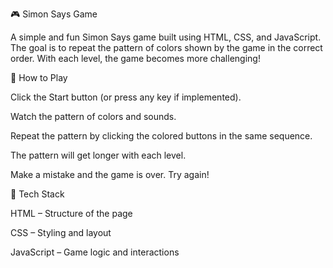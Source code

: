 🎮 Simon Says Game

A simple and fun Simon Says game built using HTML, CSS, and JavaScript. The goal is to repeat the pattern of colors shown by the game in the correct order. With each level, the game becomes more challenging!

🧠 How to Play

Click the Start button (or press any key if implemented).

Watch the pattern of colors and sounds.

Repeat the pattern by clicking the colored buttons in the same sequence.

The pattern will get longer with each level.

Make a mistake and the game is over. Try again!

🎨 Tech Stack

HTML – Structure of the page

CSS – Styling and layout

JavaScript – Game logic and interactions
